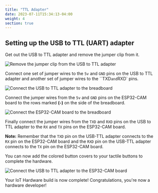 ```yaml
---
title: "TTL Adapter"
date: 2023-07-11T15:34:13-04:00
weight: 4
section: true
---
```


## Setting up the USB to TTL (UART) adapter

Get out the USB to TTL adapter and remove the jumper clip from it.

![Remove the jumper clip from the USB to TTL adapter](/otterize-workshop/hardware/images/hardware-workshop-12.png)

Connect one set of jumper wires to the `5v` and `GND` pins on the USB to TTL adapter and another set of jumper wires to the ``TXD` and `RXD` pins.

![Connect the USB to TTL adapter to the breadboard](/otterize-workshop/hardware/images/hardware-workshop-13.png)

Connect the jumper wires from the `5v` and `GND` pins on the ESP32-CAM board to the rows marked **(-)** on the side of the breadboard.

![Connect the ESP32-CAM board to the breadboard](/otterize-workshop/hardware/images/hardware-workshop-14.png)

Finally connect the jumper wires from the `TXD` and `RXD` pins on the USB to TTL adapter to the `RX` and `TX` pins on the ESP32-CAM board.

**Note:** Remember that the `TXD` pin on the USB-TTL adapter connects to the `RX` pin on the ESP32-CAM board and the `RXD` pin on the USB-TTL adapter connects to the `TX` pin on the ESP32-CAM board.

You can now add the colored button covers to your tactile buttons to complete the hardware.

![Connect the USB to TTL adapter to the ESP32-CAM board](/otterize-workshop/hardware/images/hardware-workshop-16.png)

Your IoT Hardware build is now complete! Congratulations, you're now a hardware developer!
